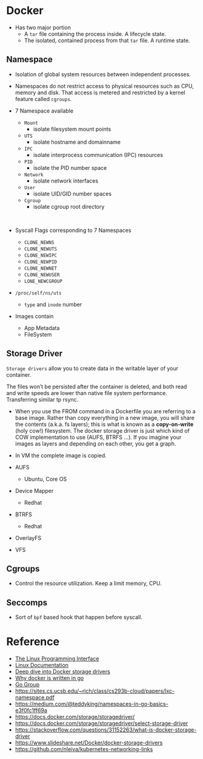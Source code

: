 # Docker

- Has two major portion
    - A `tar` file containing the process inside. A lifecycle state.
    - The isolated, contained process from that `tar` file. A runtime state.

## Namespace

- Isolation of global system resources between independent processes.

- Namespaces do not restrict access to physical resources such as CPU, memory and disk. That access is metered and restricted by a kernel feature called `cgroups`.

- 7 Namespace available
    - `Mount` 
        - isolate filesystem mount points
    - `UTS` 
        - isolate hostname and domainname
    - `IPC` 
        - isolate interprocess communication (IPC) resources
    - `PID`
        - isolate the PID number space
    - `Network` 
        - isolate network interfaces
    - `User` 
        - isolate UID/GID number spaces
    - `Cgroup` 
        - isolate cgroup root directory

<br/>

- Syscall Flags corresponding to 7 Namespaces
    - `CLONE_NEWNS`
    - `CLONE_NEWUTS`
    - `CLONE_NEWIPC` 
    - `CLONE_NEWPID`
    - `CLONE_NEWNET` 
    - `CLONE_NEWUSER`
    - `LONE_NEWCGROUP`

- `/proc/self/ns/uts`
    - `type` and `inode` number
- Images contain
    - App Metadata
    - FileSystem

## Storage Driver
`Storage drivers` allow you to create data in the writable layer of your container. 

The files won’t be persisted after the container is deleted, and both read and write speeds are lower than native file system performance. Transferring similar tp rsync.

- When you use the FROM command in a Dockerfile you are referring to a base image. Rather than copy everything in a new image, you will share the contents (a.k.a. fs layers); this is what is known as a **copy-on-write** (holy cow!) filesystem. The docker storage driver is just which kind of COW implementation to use (AUFS, BTRFS ...). If you imagine your images as layers and depending on each other, you get a graph.

- In VM the complete image is copied. 

- AUFS 
    - Ubuntu, Core  OS
- Device Mapper 
    - Redhat 
- BTRFS 
    - Redhat
- OverlayFS
- VFS

 ## Cgroups
 - Control the resource utilization. Keep a limit memory, CPU. 

 ## Seccomps
 - Sort of `bpf` based hook that happen before syscall.

# Reference
- [The Linux Programming Interface](https://man7.org/tlpi/)
- [Linux Documentation](https://github.com/torvalds/linux/tree/master/Documentation)
- [Deep dive into Docker storage drivers](https://www.youtube.com/watch?v=9oh_M11-foU)
- [Why docker is written in go](https://www.slideshare.net/jpetazzo/docker-and-go-why-did-we-decide-to-write-docker-in-go)
- [Go Group](https://groups.google.com/g/golang-nuts?pli=1)
- https://sites.cs.ucsb.edu/~rich/class/cs293b-cloud/papers/lxc-namespace.pdf
- https://medium.com/@teddyking/namespaces-in-go-basics-e3f0fc1ff69a
- https://docs.docker.com/storage/storagedriver/
- https://docs.docker.com/storage/storagedriver/select-storage-driver
- https://stackoverflow.com/questions/31152263/what-is-docker-storage-driver
- https://www.slideshare.net/Docker/docker-storage-drivers
- https://github.com/nleiva/kubernetes-networking-links